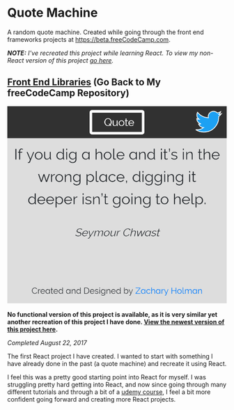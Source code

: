 # Quote Machine

A random quote machine. Created while going through the front end frameworks projects at https://beta.freeCodeCamp.com.

<em><b>NOTE:</b> I've recreated this project while learning React. To view my non-React version of this project [go here](https://github.com/Squibs/quote-machine/tree/before-react).</em>

## [Front End Libraries](https://github.com/Squibs/freeCodeCamp/blob/master/3.%20Front%20End%20Libraries/7.%20Front%20End%20Libraries%20Projects.md#front-end-libraries-projects) (Go Back to My freeCodeCamp Repository)

<img src="./screenshot-quote-machine.png" target="_blank" alt="Screenshot of my quote machine react project." />

**No functional version of this project is available, as it is very similar yet another recreation of this project I have done. [View the newest version of this project here](https://github.com/Squibs/quote-machine).**

<em>Completed August 22, 2017</em>

The first React project I have created. I wanted to start with something I have already done in the past (a quote machine) and recreate it using React.

I feel this was a pretty good starting point into React for myself. I was struggling pretty hard getting into React, and now since going through many different tutorials and through a bit of a [udemy course](https://www.udemy.com/react-redux/), I feel a bit more confident going forward and creating more React projects.
